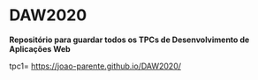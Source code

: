 # DAW2020


**Repositório para guardar todos os TPCs de Desenvolvimento de Aplicações Web**

 tpc1= https://joao-parente.github.io/DAW2020/
